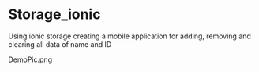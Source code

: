 # Storage_ionic
Using ionic storage creating a mobile application for adding, removing and clearing all data of name and ID 

DemoPic.png
